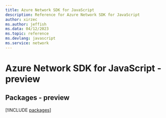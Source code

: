 ```yaml
---
title: Azure Network SDK for JavaScript
description: Reference for Azure Network SDK for JavaScript
author: xirzec
ms.author: jeffish
ms.data: 04/12/2023
ms.topic: reference
ms.devlang: javascript
ms.service: network
---
```

# Azure Network SDK for JavaScript - preview
## Packages - preview
[!INCLUDE [packages](network-index.md)]